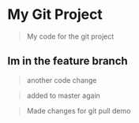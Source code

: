 # My Git Project 

> My code for the git project 

## Im in the feature branch 

> another code change 

> added to master again

> Made changes for git pull demo
